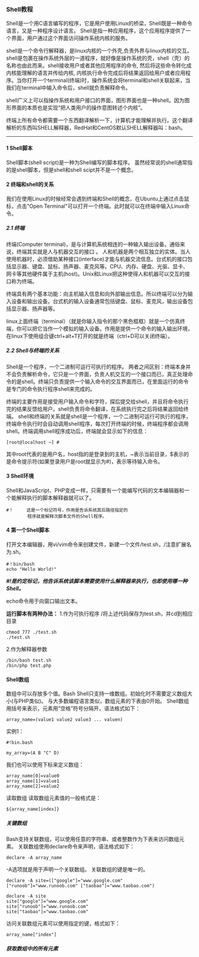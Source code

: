 <!--
 * @Author: Jerome 841682441@qq.com
 * @Date: 2022-11-17 22:28:56
 * @LastEditors: Jerome 841682441@qq.com
 * @LastEditTime: 2022-11-17 23:54:59
 * @FilePath: \自学知识\shell脚本语言.md
 * @Description: 这是默认设置,请设置`customMade`, 打开koroFileHeader查看配置 进行设置: https://github.com/OBKoro1/koro1FileHeader/wiki/%E9%85%8D%E7%BD%AE
-->
### Shell教程

Shell是一个用C语言编写的程序，它是用户使用Linux的桥梁，Shell既是一种命令语言，又是一种程序设计语言。
Shell是指一种应用程序，这个应用程序提供了一个界面，用户通过这个界面访问操作系统内核的服务。

shell是一个命令行解释器，是linux内核的一个外壳,负责外界与linux内核的交互。shell是包裹在操作系统外层的一道程序，就好像是操作系统的壳，shell（壳）的名称也由此而来。shell接收用户或者其他应用程序的命令, 然后将这些命令转化成内核能理解的语言并传给内核, 内核执行命令完成后将结果返回给用户或者应用程序。当你打开一个terminal(终端)时，操作系统会将terminal和shell关联起来，当我们在terminal中输入命令后，shell就负责解释命令。

shell广义上可以指操作系统和用户接口的界面，图形界面也是一种shell。因为图形界面的本质也是实现“把人类用户的操作意图转述个内核”。

终端上所有命令都需要一个东西翻译解析一下，计算机才能理解并执行。这个翻译解析的东西叫SHELL解释器，RedHat和CentOS默认SHELL解释器叫：bash。

***

#### 1 Shell脚本

Shell脚本(shell script)是一种为Shell编写的脚本程序。
虽然经常说的shell通常指的是shell脚本，但是shell和shell scipt并不是一个概念。

#### 2 终端和shell的关系

我们在使用Linux的时候经常会遇到终端和Shell的概念，在Ubuntu上通过点击鼠标，点击"Open Terminal"可以打开一个终端。此时就可以在终端中输入Linux命令。

##### 2.1 终端

终端(Computer terminal)，是与计算机系统相连的一种输入输出设备。通俗来说，终端其实就是人与机器交互的接口
。
人和机器是两个相互独立的实体。当人使用机器时，必须借助某种接口(interface)才能与机器交流信息。台式机的接口包括显示器、键盘、鼠标、扬声器、麦克风等。CPU、内存、硬盘、光驱、显卡、网卡等其他硬件属于主机(host)。Unix和Linux把这种使得人和机器可以交互的接口称为终端。

终端具有两个基本功能：向主机输入信息和向外部输出信息。所以终端可以分为输入设备和输出设备。台式机的输入设备通常包括键盘、鼠标、麦克风，输出设备包括显示器、扬声器等。

linux上面终端（terminal）（就是你输入指令的那个黑色框框）就是一个仿真终端，你可以把它当作一个模拟的输入设备。作用是提供一个命令的输入输出环境，在linux下使用组合键ctrl+alt+T打开的就是终端（ctrl+D可以关闭终端）。

##### 2.2 Shell与终端的关系

Shell是一个程序，一个二进制可运行可执行的程序。
两者之间区别：终端本身并不会负责解析命令，它只是一个界面，负责人机交互的一个接口而已，真正处理命令的是shell。终端只负责提供一个输入命令的交互界面而已，在里面运行的命令是专门的命令执行程序shell来完成的。

终端的主要作用是接受用户输入命令和字符，探后提交给shell，并且将命令执行完的结果反馈给用户。shell负责将命令翻译，在系统执行完之后将结果返回给终端。
shell和终端的关系就是shell是一个程序，一个二进制可运行可执行的程序，终端命令执行时会自动调用shell程序，每次打开终端的时候，终端程序都会调用shell。终端调用shell程序成功后，终端就会显示如下的信息：

    [root@localhost ~] #

其中root代表的是用户名，host指的是登录到的主机，~表示当前目录，$表示的是命令提示符(如果登录用户是root就显示为#)，表示等待输入命令。

#### 3 Shell环境

Shell和JavaScript、PHP变成一样，只需要有一个能编写代码的文本编辑器和一个能解释执行的脚本解释器就可以了。

    #！     这是一个标记符号，作用是告诉系统其后路径指定的
            程序就是解释次脚本文件的Shell程序。


#### 4 第一个Shell脚本

打开文本编辑器，用vi/vim命令来创建文件，新建一个文件/test.sh，/注意扩展名为.sh。

    #！bin/bash
    echo "Hello World!"

___#!是约定标记，他告诉系统该脚本需要使用什么解释器来执行，也即使用哪一种Shell。___

echo命令用于向窗口输出文本。

**运行脚本有两种办法：**
1.作为可执行程序
/将上述代码保存为test.sh，并cd到相应目录

    chmod 777 ./test.sh
    ./test.sh

2.作为解释器参数

    /bin/bash test.sh
    /bin/php test.php


#### Shell数组

数组中可以存放多个值。Bash Shell只支持一维数组。初始化时不需要定义数组大小(与PHP类似)。
与大多数编程语言类似，数组元素的下表由0开始。
Shell数组用括号来表示，元素用“空格”符号分隔开，语法格式如下：

    array_name=(value1 value2 value3 ... valuen)

实例1：

    #!bin.bash
    
    my_array=(A B "C" D)

我们也可以使用下标来定义数组：

    array_name[0]=value0
    array_name[1]=value1
    array_name[2]=value2

读取数组
读取数组元素值的一般格式是：

    ${array_name[index]}

##### 关键数组

Bash支持关联数组，可以使用任意的字符串、或者整数作为下表来访问数组元素。
关联数组使用declare命令来声明，语法格式如下：

    declare -A array_name

-A选项就是用于声明一个关联数组。
关联数组的键是唯一的。

    declare -A site=(["google"]="www.google.com" ["runoob"]="www.runoob.com" ["taobao"]="www.taobao.com")

    declare -A site
    site["google"]="www.google.com" 
    site["runoob"]="www.runoob.com" 
    site["taobao"]="www.taobao.com"

访问关联数组元素可以使用指定的键，格式如下：

    array_name["index"]

##### 获取数组中的所有元素
